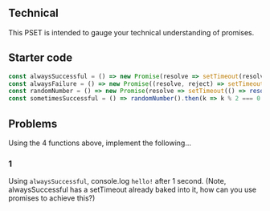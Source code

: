 ## Technical

This PSET is intended to gauge your technical understanding of promises.

## Starter code

```js
const alwaysSuccessful = () => new Promise(resolve => setTimeout(resolve, 1000))
const alwaysFailure = () => new Promise((resolve, reject) => setTimeout(reject, 1000))
const randomNumber = () => new Promise(resolve => setTimeout(() => resolve(Math.floor(Math.random()*10)), 1000))
const sometimesSuccessful = () => randomNumber().then(k => k % 2 === 0 ? alwaysSuccessful() : alwaysFailure())
```

## Problems

Using the 4 functions above, implement the following...

### 1

Using `alwaysSuccessful`, console.log `hello!` after 1 second. (Note, alwaysSuccessful has a setTimeout already baked into it, how can you use promises to achieve this?)
